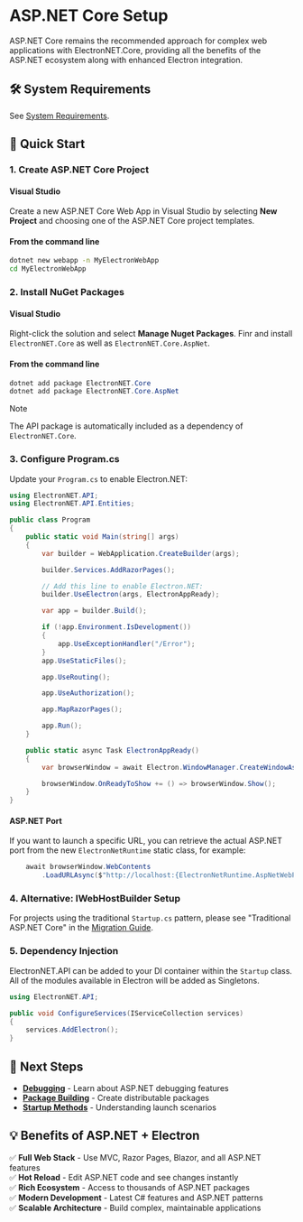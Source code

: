 
# ASP.NET Core Setup

ASP.NET Core remains the recommended approach for complex web applications with ElectronNET.Core, providing all the benefits of the ASP.NET ecosystem along with enhanced Electron integration.

## 🛠 System Requirements

See [System Requirements](../GettingStarted/System-Requirements.md).


## 🚀 Quick Start

### 1. Create ASP.NET Core Project

#### Visual Studio

Create a new ASP.NET Core Web App in Visual Studio by selecting **New Project** and choosing one of the ASP.NET Core project templates.

#### From the command line

```bash
dotnet new webapp -n MyElectronWebApp
cd MyElectronWebApp
```

### 2. Install NuGet Packages

#### Visual Studio

Right-click the solution and select **Manage Nuget Packages**. 
Finr and install `ElectronNET.Core` as well as `ElectronNET.Core.AspNet`.

#### From the command line

```powershell
dotnet add package ElectronNET.Core
dotnet add package ElectronNET.Core.AspNet
```

> [!Note]  
> The API package is automatically included as a dependency of `ElectronNET.Core`.


### 3. Configure Program.cs

Update your `Program.cs` to enable Electron.NET:

```csharp
using ElectronNET.API;
using ElectronNET.API.Entities;

public class Program
{
    public static void Main(string[] args)
    {
        var builder = WebApplication.CreateBuilder(args);

        builder.Services.AddRazorPages();

        // Add this line to enable Electron.NET:
        builder.UseElectron(args, ElectronAppReady);

        var app = builder.Build();

        if (!app.Environment.IsDevelopment())
        {
            app.UseExceptionHandler("/Error");
        }
        app.UseStaticFiles();

        app.UseRouting();

        app.UseAuthorization();

        app.MapRazorPages();

        app.Run();
    }

    public static async Task ElectronAppReady()
    {
        var browserWindow = await Electron.WindowManager.CreateWindowAsync(new BrowserWindowOptions { Show = false });

        browserWindow.OnReadyToShow += () => browserWindow.Show();
    }
}
```

#### ASP.NET Port

If you want to launch a specific URL, you can retrieve the actual ASP.NET port from the new `ElectronNetRuntime` static class, for example:

```csharp
    await browserWindow.WebContents
        .LoadURLAsync($"http://localhost:{ElectronNetRuntime.AspNetWebPort}/mypage.html");
```

### 4. Alternative: IWebHostBuilder Setup

For projects using the traditional `Startup.cs` pattern, please see "Traditional ASP.NET Core" in the [Migration Guide](../Core/Migration-Guide.md).


### 5. Dependency Injection

ElectronNET.API can be added to your DI container within the `Startup` class. All of the modules available in Electron will be added as Singletons.

```csharp
using ElectronNET.API;

public void ConfigureServices(IServiceCollection services)
{
    services.AddElectron();
}
```


## 🚀 Next Steps

- **[Debugging](../Using/Debugging.md)** - Learn about ASP.NET debugging features
- **[Package Building](../Using/Package-Building.md)** - Create distributable packages
- **[Startup Methods](../Using/Startup-Methods.md)** - Understanding launch scenarios

## 💡 Benefits of ASP.NET + Electron

✅ **Full Web Stack** - Use MVC, Razor Pages, Blazor, and all ASP.NET features  
✅ **Hot Reload** - Edit ASP.NET code and see changes instantly  
✅ **Rich Ecosystem** - Access to thousands of ASP.NET packages  
✅ **Modern Development** - Latest C# features and ASP.NET patterns  
✅ **Scalable Architecture** - Build complex, maintainable applications  
